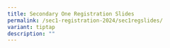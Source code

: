```yaml
---
title: Secondary One Registration Slides
permalink: /sec1-registration-2024/sec1regslides/
variant: tiptap
description: ""
---
```

